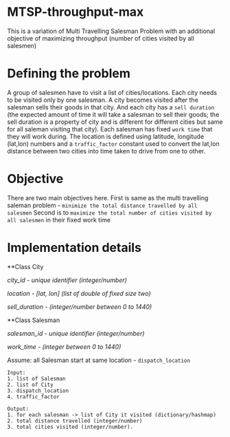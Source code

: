 # MTSP-throughput-max
This is a variation of Multi Travelling Salesman Problem with an additional objective of maximizing throughput (number of cities visited by all salesmen)

# Defining the problem
A group of salesmen have to visit a list of cities/locations. 
Each city needs to be visited only by one salesman. A city becomes visited after the salesman sells their goods in that city. And each city has a ```sell duration``` (the expected amount of time it will take a salesman to sell their goods; the sell duration is a property of city and is different for different cities but same for all saleman visiting that city). 
Each salesman has fixed ```work time``` that they will work during.
The location is defined using latitude, longitude (lat,lon) numbers and a ```traffic_factor``` constant used to convert the lat,lon distance between two cities into time taken to drive from one to other.

# Objective
There are two main objectives here. 
First is same as the multi travelling saleman problem - `minimize the total distance travelled by all salesmen`
Second is to `maximize the total number of cities visited by all salesmen` in their fixed work time

# Implementation details

**Class City

*city_id - unique identifier (integer/number)*

*location - [lat, lon] (list of double of fixed size two)*

*sell_duration - (integer/number between 0 to 1440)*

**Class Salesman

*salesman_id - unique identifier (integer/number)*

*work_time - (integer between 0 to 1440)*

Assume: all Salesman start at same location - ```dispatch_location```
```
Input: 
1. list of Salesman
2. list of City
3. dispatch_location
4. traffic_factor
```
```
Output: 
1. for each salesman -> list of City it visited (dictionary/hashmap)
2. total distance travelled (integer/number)
3. total cities visited (integer/number).
```

